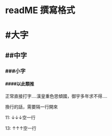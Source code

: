 # readME 撰寫格式
# #大字
## ##中字
### ###小字
#### ####以此類推

正常直接打字....漢皇重色思傾國，御宇多年求不得....

換行的話，需要隔一行開來

11: ↓↓↓空一行  

13: ↑↑↑空一行
